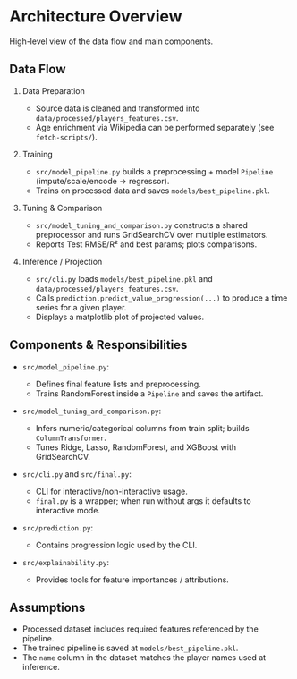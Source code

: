 # Architecture Overview

High-level view of the data flow and main components.

## Data Flow

1. Data Preparation
   - Source data is cleaned and transformed into `data/processed/players_features.csv`.
   - Age enrichment via Wikipedia can be performed separately (see `fetch-scripts/`).

2. Training
   - `src/model_pipeline.py` builds a preprocessing + model `Pipeline` (impute/scale/encode → regressor).
   - Trains on processed data and saves `models/best_pipeline.pkl`.

3. Tuning & Comparison
   - `src/model_tuning_and_comparison.py` constructs a shared preprocessor and runs GridSearchCV over multiple estimators.
   - Reports Test RMSE/R² and best params; plots comparisons.

4. Inference / Projection
   - `src/cli.py` loads `models/best_pipeline.pkl` and `data/processed/players_features.csv`.
   - Calls `prediction.predict_value_progression(...)` to produce a time series for a given player.
   - Displays a matplotlib plot of projected values.

## Components & Responsibilities

- `src/model_pipeline.py`:
  - Defines final feature lists and preprocessing.
  - Trains RandomForest inside a `Pipeline` and saves the artifact.

- `src/model_tuning_and_comparison.py`:
  - Infers numeric/categorical columns from train split; builds `ColumnTransformer`.
  - Tunes Ridge, Lasso, RandomForest, and XGBoost with GridSearchCV.

- `src/cli.py` and `src/final.py`:
  - CLI for interactive/non-interactive usage.
  - `final.py` is a wrapper; when run without args it defaults to interactive mode.

- `src/prediction.py`:
  - Contains progression logic used by the CLI.

- `src/explainability.py`:
  - Provides tools for feature importances / attributions.

## Assumptions

- Processed dataset includes required features referenced by the pipeline.
- The trained pipeline is saved at `models/best_pipeline.pkl`.
- The `name` column in the dataset matches the player names used at inference.

